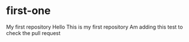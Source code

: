# first-one
My first repository 
Hello This is my first repository 
Am adding this test to check the pull request 

